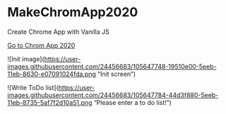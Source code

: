 # MakeChromApp2020
Create Chrome App with Vanilla JS

[Go to Chrom App 2020](https://dhddldid.github.io/MakeChromApp2020/momentum/index.html)



![Init image](https://user-images.githubusercontent.com/24456683/105647748-19510e00-5eeb-11eb-8630-e07091024fda.png “Init screen”) 

![Write ToDo list](https://user-images.githubusercontent.com/24456683/105647784-44d3f880-5eeb-11eb-8735-5af7f2d10a51.png “Please enter a to do list!”)
